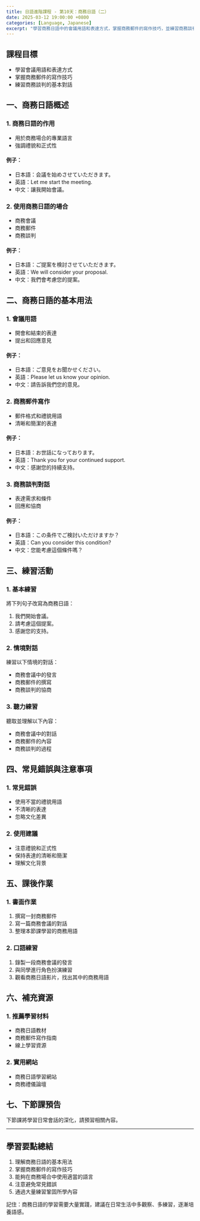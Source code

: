 ```yaml
---
title: 日語進階課程 - 第10天：商務日語（二）
date: 2025-03-12 19:00:00 +0800
categories: [Language, Japanese]
excerpt: "學習商務日語中的會議用語和表達方式，掌握商務郵件的寫作技巧，並練習商務談判的基本對話。"
---
```


## 課程目標
- 學習會議用語和表達方式
- 掌握商務郵件的寫作技巧
- 練習商務談判的基本對話

## 一、商務日語概述

### 1. 商務日語的作用
- 用於商務場合的專業語言
- 強調禮貌和正式性

#### 例子：
- 日本語：会議を始めさせていただきます。
- 英語：Let me start the meeting.
- 中文：讓我開始會議。

### 2. 使用商務日語的場合
- 商務會議
- 商務郵件
- 商務談判

#### 例子：
- 日本語：ご提案を検討させていただきます。
- 英語：We will consider your proposal.
- 中文：我們會考慮您的提案。

## 二、商務日語的基本用法

### 1. 會議用語
- 開會和結束的表達
- 提出和回應意見

#### 例子：
- 日本語：ご意見をお聞かせください。
- 英語：Please let us know your opinion.
- 中文：請告訴我們您的意見。

### 2. 商務郵件寫作
- 郵件格式和禮貌用語
- 清晰和簡潔的表達

#### 例子：
- 日本語：お世話になっております。
- 英語：Thank you for your continued support.
- 中文：感謝您的持續支持。

### 3. 商務談判對話
- 表達需求和條件
- 回應和協商

#### 例子：
- 日本語：この条件でご検討いただけますか？
- 英語：Can you consider this condition?
- 中文：您能考慮這個條件嗎？

## 三、練習活動

### 1. 基本練習
將下列句子改寫為商務日語：
1. 我們開始會議。
2. 請考慮這個提案。
3. 感謝您的支持。

### 2. 情境對話
練習以下情境的對話：
- 商務會議中的發言
- 商務郵件的撰寫
- 商務談判的協商

### 3. 聽力練習
聽取並理解以下內容：
- 商務會議中的對話
- 商務郵件的內容
- 商務談判的過程

## 四、常見錯誤與注意事項

### 1. 常見錯誤
- 使用不當的禮貌用語
- 不清晰的表達
- 忽略文化差異

### 2. 使用建議
- 注意禮貌和正式性
- 保持表達的清晰和簡潔
- 理解文化背景

## 五、課後作業

### 1. 書面作業
1. 撰寫一封商務郵件
2. 寫一篇商務會議的對話
3. 整理本節課學習的商務用語

### 2. 口語練習
1. 錄製一段商務會議的發言
2. 與同學進行角色扮演練習
3. 觀看商務日語影片，找出其中的商務用語

## 六、補充資源

### 1. 推薦學習材料
- 商務日語教材
- 商務郵件寫作指南
- 線上學習資源

### 2. 實用網站
- 商務日語學習網站
- 商務禮儀論壇

## 七、下節課預告
下節課將學習日常會話的深化，請預習相關內容。

---

## 學習要點總結
1. 理解商務日語的基本用法
2. 掌握商務郵件的寫作技巧
3. 能夠在商務場合中使用適當的語言
4. 注意避免常見錯誤
5. 通過大量練習鞏固所學內容

記住：商務日語的學習需要大量實踐，建議在日常生活中多觀察、多練習，逐漸培養語感。 
